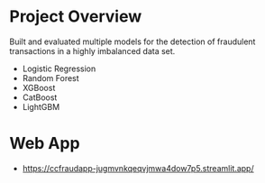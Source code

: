 # Project Overview

Built and evaluated multiple models for the detection of fraudulent transactions in a highly imbalanced data set.
* Logistic Regression
* Random Forest
* XGBoost
* CatBoost
* LightGBM

# Web App

* https://ccfraudapp-jugmvnkqeqvjmwa4dow7p5.streamlit.app/
